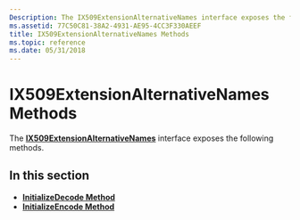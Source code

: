 ```yaml
---
Description: The IX509ExtensionAlternativeNames interface exposes the following methods.
ms.assetid: 77C50C81-38A2-4931-AE95-4CC3F330AEEF
title: IX509ExtensionAlternativeNames Methods
ms.topic: reference
ms.date: 05/31/2018
---
```


# IX509ExtensionAlternativeNames Methods

The [**IX509ExtensionAlternativeNames**](/windows/desktop/api/CertEnroll/nn-certenroll-ix509extensionalternativenames) interface exposes the following methods.

## In this section

-   [**InitializeDecode Method**](/windows/desktop/api/CertEnroll/nf-certenroll-ix509extensionalternativenames-initializedecode)
-   [**InitializeEncode Method**](/windows/desktop/api/CertEnroll/nf-certenroll-ix509extensionalternativenames-initializeencode)

 

 



